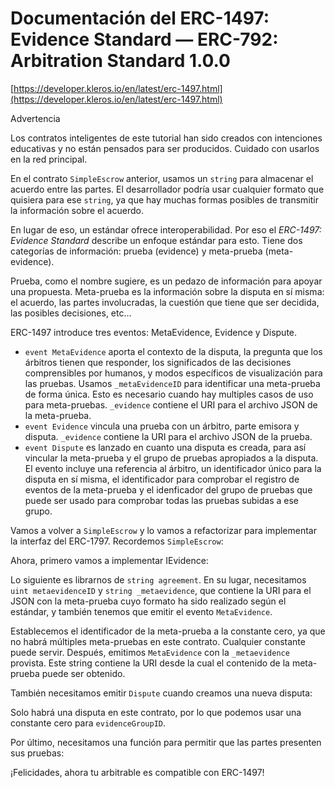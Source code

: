 # Documentación del ERC-1497: Evidence Standard — ERC-792: Arbitration Standard 1.0.0 

[https://developer.kleros.io/en/latest/erc-1497.html](https://developer.kleros.io/en/latest/erc-1497.html)

Advertencia

Los contratos inteligentes de este tutorial han sido creados con intenciones educativas y no están pensados para ser producidos. Cuidado con usarlos en la red principal.

En el contrato `SimpleEscrow` anterior, usamos un `string` para almacenar el acuerdo entre las partes. El desarrollador podría usar cualquier formato que quisiera para ese `string`, ya que hay muchas formas posibles de transmitir la información sobre el acuerdo.

En lugar de eso, un estándar ofrece interoperabilidad. Por eso el *ERC-1497: Evidence Standard* describe un enfoque estándar para esto. Tiene dos categorías de información: prueba (evidence) y meta-prueba (meta-evidence).

Prueba, como el nombre sugiere, es un pedazo de información para apoyar una propuesta. Meta-prueba es la información sobre la disputa en sí misma: el acuerdo, las partes involucradas, la cuestión que tiene que ser decidida, las posibles decisiones, etc...

ERC-1497 introduce tres eventos: MetaEvidence, Evidence y Dispute.

- `event MetaEvidence` aporta el contexto de la disputa, la pregunta que los árbitros tienen que responder, los significados de las decisiones comprensibles por humanos, y modos específicos de visualización para las pruebas. Usamos `_metaEvidenceID` para identificar una meta-prueba de forma única. Esto es necesario cuando hay multiples casos de uso para meta-pruebas. `_evidence` contiene el URI para el archivo JSON de la meta-prueba.
- `event Evidence` vincula una prueba con un árbitro, parte emisora y disputa. `_evidence` contiene la URI para el archivo JSON de la prueba.
- `event Dispute` es lanzado en cuanto una disputa es creada, para así vincular la meta-prueba y el grupo de pruebas apropiados a la disputa. El evento incluye una referencia al árbitro, un identificador único para la disputa en sí misma, el identificador para comprobar el registro de eventos de la meta-prueba y el idenficador del grupo de pruebas que puede ser usado para comprobar todas las pruebas subidas a ese grupo.

Vamos a volver a `SimpleEscrow` y lo vamos a refactorizar para implementar la interfaz del ERC-1797. Recordemos `SimpleEscrow`:

Ahora, primero vamos a implementar IEvidence:

Lo siguiente es librarnos de `string agreement`. En su lugar, necesitamos `uint metaevidenceID` y `string _metaevidence`, que contiene la URI para el JSON con la meta-prueba cuyo formato ha sido realizado según el estándar, y también tenemos que emitir el evento `MetaEvidence`.

Establecemos el identificador de la meta-prueba a la constante cero, ya que no habrá múltiples meta-pruebas en este contrato. Cualquier constante puede servir. Después, emitimos `MetaEvidence` con la `_metaevidence` provista. Este string contiene la URI desde la cual el contenido de la meta-prueba puede ser obtenido.

También necesitamos emitir `Dispute` cuando creamos una nueva disputa:

Solo habrá una disputa en este contrato, por lo que podemos usar una constante cero para `evidenceGroupID`.

Por último, necesitamos una función para permitir que las partes presenten sus pruebas:

¡Felicidades, ahora tu arbitrable es compatible con ERC-1497!
